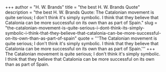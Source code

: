 +++
author = "H. W. Brands"
title = "the best H. W. Brands Quote"
description = "the best H. W. Brands Quote: The Catalonian movement is quite serious; I don't think it's simply symbolic. I think that they believe that Catalonia can be more successful on its own than as part of Spain."
slug = "the-catalonian-movement-is-quite-serious-i-dont-think-its-simply-symbolic-i-think-that-they-believe-that-catalonia-can-be-more-successful-on-its-own-than-as-part-of-spain"
quote = '''The Catalonian movement is quite serious; I don't think it's simply symbolic. I think that they believe that Catalonia can be more successful on its own than as part of Spain.'''
+++
The Catalonian movement is quite serious; I don't think it's simply symbolic. I think that they believe that Catalonia can be more successful on its own than as part of Spain.
